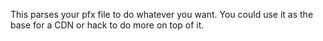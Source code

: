 This parses your pfx file to do whatever you want. You could use it as the base for a CDN or hack to do more on top of it. 
